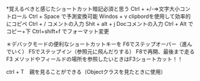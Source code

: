 *覚えるべきと感じたショートカット暗記必須と思う
Ctrl + +/-⇒文字大小コントロール
Ctrl + Space で予測変換可能
Windos + v  clipbordを使用して効率的にコピペ
Ctrl + / コメントの入力
Shit  + alt + j  Docコメントの入力 
Ctrl + Alt でコピー+下
Ctrl+shift+f でフォーマット変更

＊デバックモードの便利なショートカットキーを
F6でステップオーバー（進んでいく）
F5でステップイン（参照元に飛んだりする）
F8で再開、最後まで走る
F3 メソッドやフィールドの場所を参照したいときはF3ショートカット！！

ctrl + T　親を見ることができる（Objectクラスを見たときに使用）

